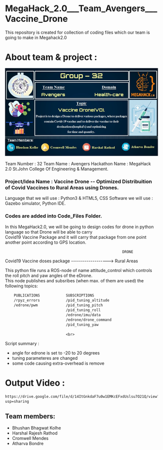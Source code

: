 # MegaHack_2.0___Team_Avengers___Vaccine_Drone
This repository is created for collection of coding files which our team is going to make in Megahack2.0 


# About team & project :

<img src ="https://github.com/BhushanKolhe1920/MegaHack_2.0___Team_Avengers___Vaccine_Drone/blob/main/Images%20%26%20presentation%20files/WhatsApp%20Image%202021-04-10%20at%2007.42.04.jpeg">


Team Number : 32
Team Name : Avengers
Hackathon Name : MegaHack 2.0   St.John College Of Engineering & Management.



### Project/Idea Name : Vaccine Drone  -- Optimized Distribuition of Covid Vaccines to Rural Areas using Drones.


Language that we will use : Python3 & HTML5, CSS
Software we will use : Gazebo simulator, Python IDE.

### Codes are added into Code_Files Folder.

In this MegaHack2.0, we will be going to design codes for drone in python language so that Drone will be able to carry 
<br> Covid19 Vaccine Package and it will carry that package from one point another point according to GPS location.

                                                          DRONE 
Covid19 Vaccine doses package                      ------------------->               Rural Areas


This python file runs a ROS-node of name attitude_control which controls the roll pitch and yaw angles of the eDrone. <br>
This node publishes and subsribes (when max. of them are used) the following topics:<br>

        PUBLICATIONS            SUBSCRIPTIONS
        /rpyz_errors            /pid_tuning_altitude
        /edrone/pwm             /pid_tuning_pitch
                                /pid_tuning_roll
                                /edrone/imu/data
                                /edrone/drone_command
                                /pid_tuning_yaw
                                
                                <br>
                                
Script summary : 
- angle for edrone is set to -20 to 20 degrees
- tuning parameteres are changed
- some code causing extra-overhead is remove


# Output Video :

```
https://drive.google.com/file/d/14ItGnkdaF7u0w1EMKcEFxdUslsu7O21Q/view?usp=sharing

```


## Team members:

- Bhushan Bhagwat Kolhe
- Harshal Rajesh Rathod
- Cromwell Mendes
- Atharva Bondre 
